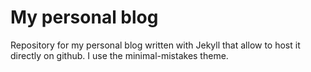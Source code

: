 # My personal blog

Repository for my personal blog written with Jekyll that allow to host it directly on github. I use the minimal-mistakes theme.